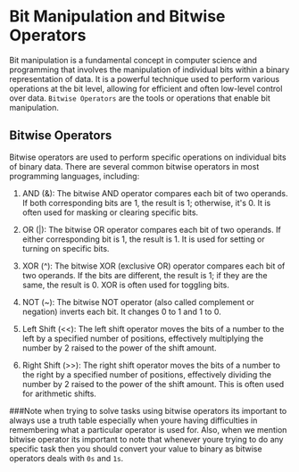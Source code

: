# Bit Manipulation and Bitwise Operators
Bit manipulation is a fundamental concept in computer science and programming that involves the manipulation of individual bits within a binary representation of data. It is a powerful technique used to perform various operations at the bit level, allowing for efficient and often low-level control over data.
`Bitwise Operators`  are the tools or operations that enable bit manipulation.

## Bitwise Operators
Bitwise operators are used to perform specific operations on individual bits of binary data. There are several common bitwise operators in most programming languages, including:

1. AND (&): The bitwise AND operator compares each bit of two operands. If both corresponding bits are 1, the result is 1; otherwise, it's 0. It is often used for masking or clearing specific bits.

2. OR (|): The bitwise OR operator compares each bit of two operands. If either corresponding bit is 1, the result is 1. It is used for setting or turning on specific bits.

3. XOR (^): The bitwise XOR (exclusive OR) operator compares each bit of two operands. If the bits are different, the result is 1; if they are the same, the result is 0. XOR is often used for toggling bits.

4. NOT (~): The bitwise NOT operator (also called complement or negation) inverts each bit. It changes 0 to 1 and 1 to 0.

5. Left Shift (<<): The left shift operator moves the bits of a number to the left by a specified number of positions, effectively multiplying the number by 2 raised to the power of the shift amount.

6. Right Shift (>>): The right shift operator moves the bits of a number to the right by a specified number of positions, effectively dividing the number by 2 raised to the power of the shift amount. This is often used for arithmetic shifts.

###Note
when trying to solve tasks using bitwise operators its important to always use a truth table especially when youre having difficulties in remembering what a particular operator is used for.
Also, when we mention bitwise operator its important to note that whenever youre trying to do any specific task then you should convert your value to binary as bitwise operators deals with `0s` and `1s`.
